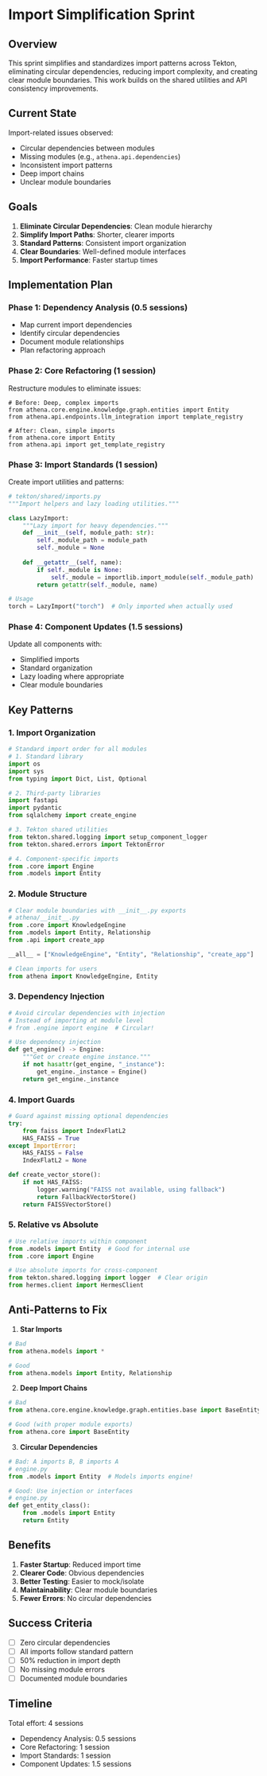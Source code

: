 # Import Simplification Sprint

## Overview

This sprint simplifies and standardizes import patterns across Tekton, eliminating circular dependencies, reducing import complexity, and creating clear module boundaries. This work builds on the shared utilities and API consistency improvements.

## Current State

Import-related issues observed:
- Circular dependencies between modules
- Missing modules (e.g., `athena.api.dependencies`)
- Inconsistent import patterns
- Deep import chains
- Unclear module boundaries

## Goals

1. **Eliminate Circular Dependencies**: Clean module hierarchy
2. **Simplify Import Paths**: Shorter, clearer imports
3. **Standard Patterns**: Consistent import organization
4. **Clear Boundaries**: Well-defined module interfaces
5. **Import Performance**: Faster startup times

## Implementation Plan

### Phase 1: Dependency Analysis (0.5 sessions)

- Map current import dependencies
- Identify circular dependencies
- Document module relationships
- Plan refactoring approach

### Phase 2: Core Refactoring (1 session)

Restructure modules to eliminate issues:
```
# Before: Deep, complex imports
from athena.core.engine.knowledge.graph.entities import Entity
from athena.api.endpoints.llm_integration import template_registry

# After: Clean, simple imports
from athena.core import Entity
from athena.api import get_template_registry
```

### Phase 3: Import Standards (1 session)

Create import utilities and patterns:
```python
# tekton/shared/imports.py
"""Import helpers and lazy loading utilities."""

class LazyImport:
    """Lazy import for heavy dependencies."""
    def __init__(self, module_path: str):
        self._module_path = module_path
        self._module = None
    
    def __getattr__(self, name):
        if self._module is None:
            self._module = importlib.import_module(self._module_path)
        return getattr(self._module, name)

# Usage
torch = LazyImport("torch")  # Only imported when actually used
```

### Phase 4: Component Updates (1.5 sessions)

Update all components with:
- Simplified imports
- Standard organization
- Lazy loading where appropriate
- Clear module boundaries

## Key Patterns

### 1. Import Organization
```python
# Standard import order for all modules
# 1. Standard library
import os
import sys
from typing import Dict, List, Optional

# 2. Third-party libraries
import fastapi
import pydantic
from sqlalchemy import create_engine

# 3. Tekton shared utilities
from tekton.shared.logging import setup_component_logger
from tekton.shared.errors import TektonError

# 4. Component-specific imports
from .core import Engine
from .models import Entity
```

### 2. Module Structure
```python
# Clear module boundaries with __init__.py exports
# athena/__init__.py
from .core import KnowledgeEngine
from .models import Entity, Relationship
from .api import create_app

__all__ = ["KnowledgeEngine", "Entity", "Relationship", "create_app"]

# Clean imports for users
from athena import KnowledgeEngine, Entity
```

### 3. Dependency Injection
```python
# Avoid circular dependencies with injection
# Instead of importing at module level
# from .engine import engine  # Circular!

# Use dependency injection
def get_engine() -> Engine:
    """Get or create engine instance."""
    if not hasattr(get_engine, "_instance"):
        get_engine._instance = Engine()
    return get_engine._instance
```

### 4. Import Guards
```python
# Guard against missing optional dependencies
try:
    from faiss import IndexFlatL2
    HAS_FAISS = True
except ImportError:
    HAS_FAISS = False
    IndexFlatL2 = None

def create_vector_store():
    if not HAS_FAISS:
        logger.warning("FAISS not available, using fallback")
        return FallbackVectorStore()
    return FAISSVectorStore()
```

### 5. Relative vs Absolute
```python
# Use relative imports within component
from .models import Entity  # Good for internal use
from .core import Engine

# Use absolute imports for cross-component
from tekton.shared.logging import logger  # Clear origin
from hermes.client import HermesClient
```

## Anti-Patterns to Fix

1. **Star Imports**
```python
# Bad
from athena.models import *

# Good
from athena.models import Entity, Relationship
```

2. **Deep Import Chains**
```python
# Bad
from athena.core.engine.knowledge.graph.entities.base import BaseEntity

# Good (with proper module exports)
from athena.core import BaseEntity
```

3. **Circular Dependencies**
```python
# Bad: A imports B, B imports A
# engine.py
from .models import Entity  # Models imports engine!

# Good: Use injection or interfaces
# engine.py
def get_entity_class():
    from .models import Entity
    return Entity
```

## Benefits

1. **Faster Startup**: Reduced import time
2. **Clearer Code**: Obvious dependencies
3. **Better Testing**: Easier to mock/isolate
4. **Maintainability**: Clear module boundaries
5. **Fewer Errors**: No circular dependencies

## Success Criteria

- [ ] Zero circular dependencies
- [ ] All imports follow standard pattern
- [ ] 50% reduction in import depth
- [ ] No missing module errors
- [ ] Documented module boundaries

## Timeline

Total effort: 4 sessions
- Dependency Analysis: 0.5 sessions
- Core Refactoring: 1 session
- Import Standards: 1 session
- Component Updates: 1.5 sessions